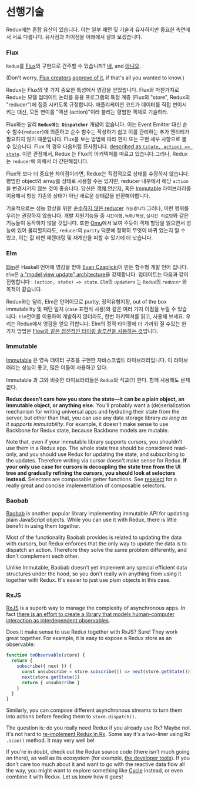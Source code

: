 # 선행기술

Redux에는 혼합 유산이 있습니다. 이는 일부 패턴 및 기술과 유사하지만 중요한 측면에서 서로 다릅니다. 유사점과 차이점을 아래에서 살펴 보겠습니다.

### Flux

`Redux`를 [Flux](https://facebook.github.io/flux/)의 구현으로 간주할 수 있습니까?
[네](https://twitter.com/fisherwebdev/status/616278911886884864), and [아니오](https://twitter.com/andrestaltz/status/616270755605708800).

(Don't worry, [Flux creators](https://twitter.com/jingc/status/616608251463909376) [approve of it](https://twitter.com/fisherwebdev/status/616286955693682688), if that's all you wanted to know.)

Redux는 Flux의 몇 가지 중요한 특성에서 영감을 얻었습니다. Flux와 마찬가지로 Redux는 모델 업데이트 논리를 응용 프로그램의 특정 계층 (Flux의 "store", Redux의 "reducer")에 집중 시키도록 규정합니다. 애플리케이션 코드가 데이터를 직접 변이시키는 대신, 모든 변이를 "액션 (action)"이라 불리는 평범한 객체로 기술하라.

Flux와는 달리 **`Redux에는 Dispatcher`** 개념이 없습니다. 이는 Event Emitter 대신 순수 함수(`reducer`)에 의존하고 순수 함수는 작성하기 쉽고 이를 관리하는 추가 엔티티가 필요하지 않기 때문입니다. Flux를 보는 방법에 따라 편차 또는 구현 세부 사항으로 볼 수 있습니다. Flux 의 경우 다음처럼 묘사됩니다. [described as `(state, action) => state`](https://speakerdeck.com/jmorrell/jsconf-uy-flux-those-who-forget-the-past-dot-dot-dot-1). 이런 관점에서, Redux 는 Flux의 아키텍쳐를 따르고 있습니다.그러나, Redux 는 `reducer`에 의해서 더 간단해집니다.

Flux와 보다 더 중요한 차이점이라면, Redux는 직접적으로 상태를 수정하지 않습니다. 평범한 object와 array를 상태로 사용할 수는 있지만, reducer 내부에서 해당 `action` 을 변경시키지 않는 것이 좋습니다. 당신은 [객체 연산자](../recipes/UsingObjectSpreadOperator.md), 혹은 [Immutable](https://facebook.github.io/immutable-js) 라이브러리를 이용해서  항상 기존의 상태가 아닌 새로운 상태값을 반환해야합니다.

기술적으로는 성능 향상을 위한 [순수하지 않은 reducer](https://github.com/reactjs/redux/issues/328#issuecomment-125035516) *`가능합니다`*.그러나, 이런 행위를 우리는 권장하지 않습니다. 
개발 지원기능들 중 `시간여행,녹화/재생,실시간 리로딩`와 같은 기능들이 동작하지 않을 것입니다.
또한 [Omu](https://github.com/omcljs/om)에서 보여 주듯이 객체 할당을 잃으면서 성능에 있어 불리할지라도, `reducer`의 `purity` 덕분에 정확히 무엇이 바뀌 었는지 알 수 있고, 이는 값 비싼 재렌더링 및 재계산을 피할 수 있기에 더 낫습니다.

### Elm

[Elm](http://elm-lang.org/)은 Haskell 언어에 영감을 받아 [Evan Czaplicki](https://twitter.com/czaplic)이 만든 함수형 개발 언어 입니다. `Elm`은 [a “model view update” architecture](https://github.com/evancz/elm-architecture-tutorial/)을 강제합니다. 업데이트는 다음과 같이 진행합니다 : `(action, state) => state`. `Elm`의 *`updaters`* 는 `Redux`의 *`reducer`* 와 목적이 같습니다.

Redux와는 달리, Elm은 언어이므로 purity, 정적유형지정, out of the box immutability 및 패턴 일치 (`case` 표현식 사용)와 같은 여러 가지 이점을 누릴 수 있습니다. `Elm`언어를 이용하여 개발하지 않더라도, 한번 아키텍쳐를 읽고, 사용해 보세요. 우리는 Redux에서 영감을 얻으 려합니다. Elm의 정적 타이핑에 더 가까워 질 수있는 한 가지 방법은 [Flow와 같은 점진적인 타이핑 솔루션을 사용하는 것](https://github.com/reactjs/redux/issues/290)입니다.

### Immutable

[Immutable](https://facebook.github.io/immutable-js) 은 영속 데이터 구조를 구현한 자바스크립트 라이브러리입니다. 이 라이브러리는 성능이 좋고, 많은 이들이 사용하고 있다.

Immutable 과 그와 비슷한 라이브러리들은 `Redux`와 직교(?) 한다. 함께 사용해도 문제 없다.

**Redux doesn't care *how* you store the state—it can be a plain object, an Immutable object, or anything else.** You'll probably want a (de)serialization mechanism for writing universal apps and hydrating their state from the server, but other than that, you can use any data storage library *as long as it supports immutability*. For example, it doesn't make sense to use Backbone for Redux state, because Backbone models are mutable.

Note that, even if your immutable library supports cursors, you shouldn't use them in a Redux app. The whole state tree should be considered read-only, and you should use Redux for updating the state, and subscribing to the updates. Therefore writing via cursor doesn't make sense for Redux. **If your only use case for cursors is decoupling the state tree from the UI tree and gradually refining the cursors, you should look at selectors instead.** Selectors are composable getter functions. See [reselect](http://github.com/faassen/reselect) for a really great and concise implementation of composable selectors.

### Baobab

[Baobab](https://github.com/Yomguithereal/baobab) is another popular library implementing immutable API for updating plain JavaScript objects. While you can use it with Redux, there is little benefit in using them together.

Most of the functionality Baobab provides is related to updating the data with cursors, but Redux enforces that the only way to update the data is to dispatch an action. Therefore they solve the same problem differently, and don't complement each other.

Unlike Immutable, Baobab doesn't yet implement any special efficient data structures under the hood, so you don't really win anything from using it together with Redux. It's easier to just use plain objects in this case.

### RxJS

[RxJS](https://github.com/ReactiveX/RxJS) is a superb way to manage the complexity of asynchronous apps. In fact [there is an effort to create a library that models human-computer interaction as interdependent observables](http://cycle.js.org).

Does it make sense to use Redux together with RxJS? Sure! They work great together. For example, it is easy to expose a Redux store as an observable:

```js
function toObservable(store) {
  return {
    subscribe({ next }) {
      const unsubscribe = store.subscribe(() => next(store.getState()))
      next(store.getState())
      return { unsubscribe }
    }
  }
}
```

Similarly, you can compose different asynchronous streams to turn them into actions before feeding them to `store.dispatch()`.

The question is: do you really need Redux if you already use Rx? Maybe not. It's not hard to [re-implement Redux in Rx](https://github.com/jas-chen/rx-redux). Some say it's a two-liner using Rx `.scan()` method. It may very well be!

If you're in doubt, check out the Redux source code (there isn't much going on there), as well as its ecosystem (for example, [the developer tools](https://github.com/gaearon/redux-devtools)). If you don't care too much about it and want to go with the reactive data flow all the way, you might want to explore something like [Cycle](http://cycle.js.org) instead, or even combine it with Redux. Let us know how it goes!
